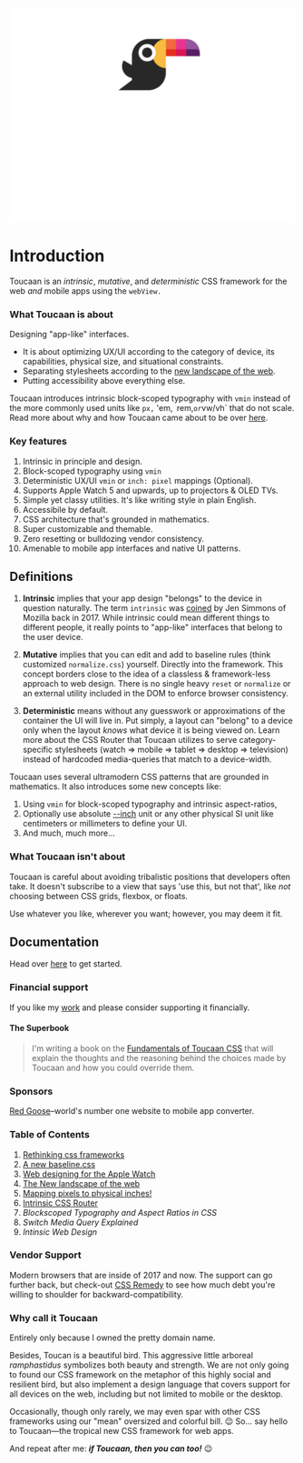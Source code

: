 <div align="center">
    <a href="https://toucaan.com" rel="follow">
        <img src="header.svg" width="800">
    </a>
</div>

# Introduction

Toucaan is an _intrinsic_, _mutative_, and _deterministic_ CSS framework for the web _and_ mobile apps using the `webView.`

### What Toucaan is about

Designing "app-like" interfaces. 


- It is about optimizing UX/UI according to the category of device, its capabilities, physical size, and situational constraints.
- Separating stylesheets according to the [new landscape of the web](https://bubblin.io/blog/the-new-landscape-of-the-web). 
- Putting accessibility above everything else.

Toucaan introduces intrinsic block-scoped typography with `vmin` instead of the more commonly used units like `px,` 'em,` `rem,` or `vw/vh` that do not scale. Read more about why and how Toucaan came about to be over [here](https://bubblin.io/blog/toucaan-introduction).

### Key features

1. Intrinsic in principle and design.
2. Block-scoped typography using `vmin`
3. Deterministic UX/UI `vmin` or `inch: pixel` mappings (Optional).
4. Supports Apple Watch 5 and upwards, up to projectors & OLED TVs.
5. Simple yet classy utilities. It's like writing style in plain English.
6. Accessibile by default.
7. CSS architecture that's grounded in mathematics.
8. Super customizable and themable.
9. Zero resetting or bulldozing vendor consistency. 
10. Amenable to mobile app interfaces and native UI patterns.

## Definitions

1. **Intrinsic** implies that your app design "belongs" to the device in question naturally. The term `intrinsic` was [coined](https://www.zeldman.com/2018/05/02/transcript-intrinsic-web-design-with-jen-simmons-the-big-web-show/) by Jen Simmons of Mozilla back in 2017. While intrinsic could mean different things to different people, it really points to "app-like" interfaces that belong to the user device.

2. **Mutative** implies that you can edit and add to baseline rules (think customized `normalize.css`) yourself. Directly into the framework. This concept borders close to the idea of a classless & framework-less approach to web design. There is no single heavy `reset` or `normalize` or an external utility included in the DOM to enforce browser consistency.

3. **Deterministic** means without any guesswork or approximations of the container the UI will live in. Put simply, a layout can "belong" to a device only when the layout _knows_ what device it is being viewed on. Learn more about the CSS Router that Toucaan utilizes to serve category-specific stylesheets (watch => mobile => tablet => desktop => television) instead of hardcoded media-queries that match to a device-width.

Toucaan uses several ultramodern CSS patterns that are grounded in mathematics. It also introduces some new concepts like:

1. Using `vmin` for block-scoped typography and intrinsic aspect-ratios,
2. Optionally use absolute [--inch](https://github.com/bookiza/--inch) unit or any other physical SI unit like centimeters or millimeters to define your UI.
3. And much, much more…

### What Toucaan isn't about

Toucaan is careful about avoiding tribalistic positions that developers often take. It doesn't subscribe to a view that says 'use this, but not that', like _not_ choosing between CSS grids, flexbox, or floats. 

Use whatever you like, wherever you want; however, you may deem it fit.

## Documentation

Head over [here](https://www.toucaan.com/docs/getting-started) to get started.

### Financial support

If you like my [work](https://github.com/sponsors/marvindanig) and please consider supporting it financially.

#### The Superbook

> I'm writing a book on the [Fundamentals of Toucaan CSS](https://bubblin.io/cover/the-toucaan-framework-by-marvin-danig) that will explain the thoughts and the reasoning behind the choices made by Toucaan and how you could override them.

### Sponsors

[Red Goose](https://goose.red)–world's number one website to mobile app converter.

### Table of Contents

1. [Rethinking css frameworks](https://bubblin.io/blog/toucaan-introduction)
2. [A new baseline.css](https://bubblin.io/blog/baseline-css)
3. [Web designing for the Apple Watch](https://bubblin.io/blog/web-design-recommendations-for-the-apple-watch)
4. [The New landscape of the web](https://bubblin.io/blog/the-new-landscape-of-the-web)
5. [Mapping pixels to physical inches!](https://bubblin.io/blog/inch)
6. [Intrinsic CSS Router](https://bubblin.io/blog/a-css-router)
7. _Blockscoped Typography and Aspect Ratios in CSS_
6. _Switch Media Query Explained_
7. _Intinsic Web Design_

### Vendor Support

Modern browsers that are inside of 2017 and now. The support can go further back, but check-out [CSS Remedy](https://github.com/jensimmons/cssremedy)
to see how much debt you're willing to shoulder for backward-compatibility.

### Why call it Toucaan

Entirely only because I owned the pretty domain name.

Besides, Toucan is a beautiful bird. This aggressive little arboreal
_ramphastidus_ symbolizes both beauty and strength. We are not only going to found our CSS framework on the metaphor of this highly social and resilient bird, but also implement a design language that covers support for all devices on the web, including but not limited to mobile or the desktop.

Occasionally, though only rarely, we may even spar with other CSS frameworks
using our "mean" oversized and colorful bill. 😉 So… say hello to Toucaan—the tropical new CSS framework for web apps. 

And repeat after me: **_if Toucaan, then you can too!_** 😉

